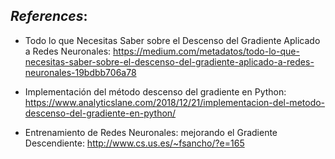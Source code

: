 ## *References*:

- Todo lo que Necesitas Saber sobre el Descenso del Gradiente Aplicado a Redes Neuronales: https://medium.com/metadatos/todo-lo-que-necesitas-saber-sobre-el-descenso-del-gradiente-aplicado-a-redes-neuronales-19bdbb706a78

- Implementación del método descenso del gradiente en Python: https://www.analyticslane.com/2018/12/21/implementacion-del-metodo-descenso-del-gradiente-en-python/

- Entrenamiento de Redes Neuronales: mejorando el Gradiente Descendiente: http://www.cs.us.es/~fsancho/?e=165

